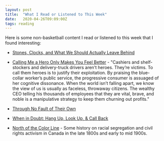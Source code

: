```yaml
---
layout: post
title:  "What I Read or Listened to This Week"
date:   2020-04-26T09:09:00Z
tags: reading
---
```

Here is some non-basketball content I read or listened to this week that I found interesting:


* [Stones, Clocks, and What We Should Actually Leave Behind](https://www.wired.com/story/stones-clocks-what-we-should-actually-leave-behind/)

* [Calling Me a Hero Only Makes You Feel Better](https://www.theatlantic.com/ideas/archive/2020/04/i-work-grocery-store-dont-call-me-hero/610147/) - "Cashiers and shelf-stockers and delivery-truck drivers aren’t heroes. They’re victims. To call them heroes is to justify their exploitation. By praising the blue-collar worker’s public service, the progressive consumer is assuaged of her cognitive dissonance. When the world isn’t falling apart, we know the view of us is usually as faceless, throwaway citizens. The wealthy CEO telling his thousands of employees that they are vital, brave, and noble is a manipulative strategy to keep them churning out profits."

* [Through No Fault of Their Own](https://www.epsilontheory.com/through-no-fault-of-their-own/)

* [When in Doubt: Hang Up, Look Up, & Call Back](https://krebsonsecurity.com/2020/04/when-in-doubt-hang-up-look-up-call-back/)

* [North of the Color Line](https://uncpress.org/book/9780807871669/north-of-the-color-line/) - Some history on racial segregation and civil rights activism in Canada in the late 1800s and early to mid 1900s.
